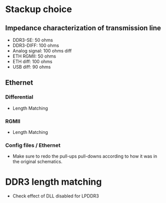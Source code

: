 # Stackup choice
## Impedance characterization of transmission line
- DDR3-SE: 50 ohms
- DDR3-DIFF: 100 ohms
- Analog signal: 100 ohms diff
- ETH RGMII: 50 ohms
- ETH diff: 100 ohms
- USB diff: 90 ohms

## Ethernet
### Differential
- Length Matching

### RGMII
- Length Matching

### Config files / Ethernet
- Make sure to redo the pull-ups pull-downs according to how it was in the original schematics.

# DDR3 length matching
- Check effect of DLL disabled for LPDDR3